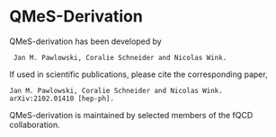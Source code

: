 # QMeS-Derivation
QMeS-derivation has been developed by

     Jan M. Pawlowski, Coralie Schneider and Nicolas Wink.

If used in scientific publications, please cite the corresponding paper,

    Jan M. Pawlowski, Coralie Schneider and Nicolas Wink.
    arXiv:2102.01410 [hep-ph].

QMeS-derivation is maintained by selected members of the fQCD collaboration.
